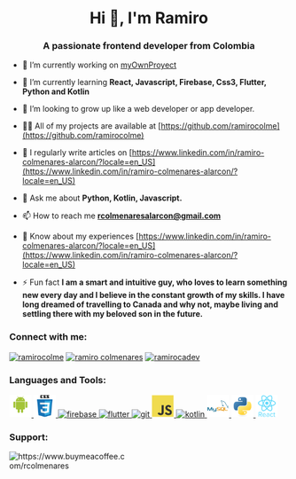 <h1 align="center">Hi 👋, I'm Ramiro</h1>
<h3 align="center">A passionate frontend developer from Colombia</h3>

- 🔭 I’m currently working on [myOwnProyect](https://ramirocadev.netlify.app)

- 🌱 I’m currently learning **React, Javascript, Firebase, Css3, Flutter, Python and Kotlin**

- 👯 I’m looking to grow up like a web developer or app developer.

- 👨‍💻 All of my projects are available at [https://github.com/ramirocolme](https://github.com/ramirocolme)

- 📝 I regularly write articles on [https://www.linkedin.com/in/ramiro-colmenares-alarcon/?locale=en_US](https://www.linkedin.com/in/ramiro-colmenares-alarcon/?locale=en_US)

- 💬 Ask me about **Python, Kotlin, Javascript.**

- 📫 How to reach me **rcolmenaresalarcon@gmail.com**

- 📄 Know about my experiences [https://www.linkedin.com/in/ramiro-colmenares-alarcon/?locale=en_US](https://www.linkedin.com/in/ramiro-colmenares-alarcon/?locale=en_US)

- ⚡ Fun fact **I am a smart and intuitive guy, who loves to learn something new every day and I believe in the constant growth of my skills. I have long dreamed of travelling to Canada and why not, maybe living and settling there with my beloved son in the future.**

<h3 align="left">Connect with me:</h3>
<p align="left">
<a href="https://twitter.com/ramirocolme" target="blank"><img align="center" src="https://raw.githubusercontent.com/rahuldkjain/github-profile-readme-generator/master/src/images/icons/Social/twitter.svg" alt="ramirocolme" height="30" width="40" /></a>
<a href="https://linkedin.com/in/ramiro colmenares" target="blank"><img align="center" src="https://raw.githubusercontent.com/rahuldkjain/github-profile-readme-generator/master/src/images/icons/Social/linked-in-alt.svg" alt="ramiro colmenares" height="30" width="40" /></a>
<a href="https://instagram.com/ramirocadev" target="blank"><img align="center" src="https://raw.githubusercontent.com/rahuldkjain/github-profile-readme-generator/master/src/images/icons/Social/instagram.svg" alt="ramirocadev" height="30" width="40" /></a>
</p>

<h3 align="left">Languages and Tools:</h3>
<p align="left"> <a href="https://developer.android.com" target="_blank" rel="noreferrer"> <img src="https://raw.githubusercontent.com/devicons/devicon/master/icons/android/android-original-wordmark.svg" alt="android" width="40" height="40"/> </a> <a href="https://www.w3schools.com/css/" target="_blank" rel="noreferrer"> <img src="https://raw.githubusercontent.com/devicons/devicon/master/icons/css3/css3-original-wordmark.svg" alt="css3" width="40" height="40"/> </a> <a href="https://firebase.google.com/" target="_blank" rel="noreferrer"> <img src="https://www.vectorlogo.zone/logos/firebase/firebase-icon.svg" alt="firebase" width="40" height="40"/> </a> <a href="https://flutter.dev" target="_blank" rel="noreferrer"> <img src="https://www.vectorlogo.zone/logos/flutterio/flutterio-icon.svg" alt="flutter" width="40" height="40"/> </a> <a href="https://git-scm.com/" target="_blank" rel="noreferrer"> <img src="https://www.vectorlogo.zone/logos/git-scm/git-scm-icon.svg" alt="git" width="40" height="40"/> </a> <a href="https://developer.mozilla.org/en-US/docs/Web/JavaScript" target="_blank" rel="noreferrer"> <img src="https://raw.githubusercontent.com/devicons/devicon/master/icons/javascript/javascript-original.svg" alt="javascript" width="40" height="40"/> </a> <a href="https://kotlinlang.org" target="_blank" rel="noreferrer"> <img src="https://www.vectorlogo.zone/logos/kotlinlang/kotlinlang-icon.svg" alt="kotlin" width="40" height="40"/> </a> <a href="https://www.mysql.com/" target="_blank" rel="noreferrer"> <img src="https://raw.githubusercontent.com/devicons/devicon/master/icons/mysql/mysql-original-wordmark.svg" alt="mysql" width="40" height="40"/> </a> <a href="https://www.python.org" target="_blank" rel="noreferrer"> <img src="https://raw.githubusercontent.com/devicons/devicon/master/icons/python/python-original.svg" alt="python" width="40" height="40"/> </a> <a href="https://reactjs.org/" target="_blank" rel="noreferrer"> <img src="https://raw.githubusercontent.com/devicons/devicon/master/icons/react/react-original-wordmark.svg" alt="react" width="40" height="40"/> </a> </p>

<h3 align="left">Support:</h3>
<p><a href="https://www.buymeacoffee.com/https://www.buymeacoffee.com/rcolmenares"> <img align="left" src="https://cdn.buymeacoffee.com/buttons/v2/default-yellow.png" height="50" width="210" alt="https://www.buymeacoffee.com/rcolmenares" /></a></p><br><br>
